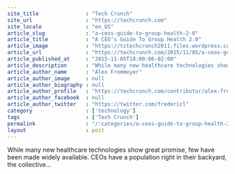 ```yaml
---
site_title               : "Tech Crunch"
site_url                 : "https://techcrunch.com"
site_locale              : "en_US"
article_slug             : "a-ceos-guide-to-group-health-2-0"
article_title            : "A CEO’s Guide To Group Health 2.0"
article_image            : "https://tctechcrunch2011.files.wordpress.com/2010/03/medicalrecords.jpg?w=630&h=400&crop=1"
article_url              : "https://techcrunch.com/2015/11/05/a-ceos-guide-to-group-health-2-0/"
article_published_at     : "2015-11-05T18:00:06-02:00"
article_description      : "While many new healthcare technologies show great promise, few have been made widely available. CEOs have a population right in their backyard, the collective..."
article_author_name      : "Alex Frommeyer"
article_author_image     : null
article_author_biography : null
article_author_profile   : "https://techcrunch.com/contributor/alex-frommeyer/"
article_author_facebook  : null
article_author_twitter   : "https://twitter.com/fredericl"
category                 : ['technology']
tags                     : ['Tech Crunch']
permalink                : "/:categories/a-ceos-guide-to-group-health-2-0/"
layout                   : post
---
```


While many new healthcare technologies show great promise, few have been made widely available. CEOs have a population right in their backyard, the collective...
